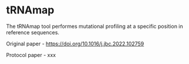 # tRNAmap
The tRNAmap tool performes mutational profiling at a specific position in reference sequences.

Original paper - https://doi.org/10.1016/j.jbc.2022.102759

Protocol paper - xxx
